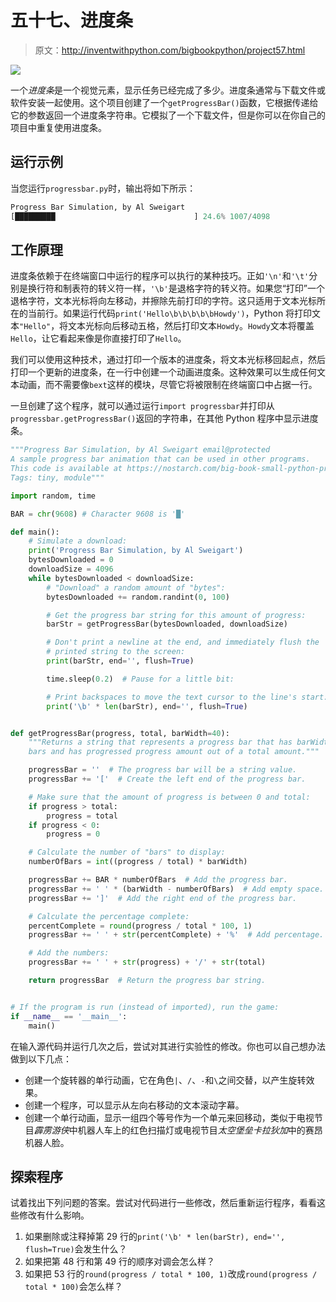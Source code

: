 # 五十七、进度条

> 原文：<http://inventwithpython.com/bigbookpython/project57.html>

![](img/9d995d63aaead72cad01120081eb8f75.png)

一个*进度条*是一个视觉元素，显示任务已经完成了多少。进度条通常与下载文件或软件安装一起使用。这个项目创建了一个`getProgressBar()`函数，它根据传递给它的参数返回一个进度条字符串。它模拟了一个下载文件，但是你可以在你自己的项目中重复使用进度条。

## 运行示例

当您运行`progressbar.py`时，输出将如下所示：

```py
Progress Bar Simulation, by Al Sweigart
[█████████                               ] 24.6% 1007/4098
```

## 工作原理

进度条依赖于在终端窗口中运行的程序可以执行的某种技巧。正如`'\n'`和`'\t'`分别是换行符和制表符的转义符一样，`'\b'`是退格字符的转义符。如果您“打印”一个退格字符，文本光标将向左移动，并擦除先前打印的字符。这只适用于文本光标所在的当前行。如果运行代码`print('Hello\b\b\b\b\bHowdy')`，Python 将打印文本`"Hello"`，将文本光标向后移动五格，然后打印文本`Howdy`。`Howdy`文本将覆盖`Hello`，让它看起来像是你直接打印了`Hello`。

我们可以使用这种技术，通过打印一个版本的进度条，将文本光标移回起点，然后打印一个更新的进度条，在一行中创建一个动画进度条。这种效果可以生成任何文本动画，而不需要像`bext`这样的模块，尽管它将被限制在终端窗口中占据一行。

一旦创建了这个程序，就可以通过运行`import progressbar`并打印从`progressbar.getProgressBar()`返回的字符串，在其他 Python 程序中显示进度条。

```py
"""Progress Bar Simulation, by Al Sweigart email@protected
A sample progress bar animation that can be used in other programs.
This code is available at https://nostarch.com/big-book-small-python-programming
Tags: tiny, module"""

import random, time

BAR = chr(9608) # Character 9608 is '█'

def main():
    # Simulate a download:
    print('Progress Bar Simulation, by Al Sweigart')
    bytesDownloaded = 0
    downloadSize = 4096
    while bytesDownloaded < downloadSize:
        # "Download" a random amount of "bytes":
        bytesDownloaded += random.randint(0, 100)

        # Get the progress bar string for this amount of progress:
        barStr = getProgressBar(bytesDownloaded, downloadSize)

        # Don't print a newline at the end, and immediately flush the
        # printed string to the screen:
        print(barStr, end='', flush=True)

        time.sleep(0.2)  # Pause for a little bit:

        # Print backspaces to move the text cursor to the line's start:
        print('\b' * len(barStr), end='', flush=True)


def getProgressBar(progress, total, barWidth=40):
    """Returns a string that represents a progress bar that has barWidth
    bars and has progressed progress amount out of a total amount."""

    progressBar = ''  # The progress bar will be a string value.
    progressBar += '['  # Create the left end of the progress bar.

    # Make sure that the amount of progress is between 0 and total:
    if progress > total:
        progress = total
    if progress < 0:
        progress = 0

    # Calculate the number of "bars" to display:
    numberOfBars = int((progress / total) * barWidth)

    progressBar += BAR * numberOfBars  # Add the progress bar.
    progressBar += ' ' * (barWidth - numberOfBars)  # Add empty space.
    progressBar += ']'  # Add the right end of the progress bar.

    # Calculate the percentage complete:
    percentComplete = round(progress / total * 100, 1)
    progressBar += ' ' + str(percentComplete) + '%'  # Add percentage.

    # Add the numbers:
    progressBar += ' ' + str(progress) + '/' + str(total)

    return progressBar  # Return the progress bar string.


# If the program is run (instead of imported), run the game:
if __name__ == '__main__':
    main() 
```

在输入源代码并运行几次之后，尝试对其进行实验性的修改。你也可以自己想办法做到以下几点：

*   创建一个旋转器的单行动画，它在角色`|`、`/`、`-`和`\`之间交替，以产生旋转效果。
*   创建一个程序，可以显示从左向右移动的文本滚动字幕。
*   创建一个单行动画，显示一组四个等号作为一个单元来回移动，类似于电视节目*霹雳游侠*中机器人车上的红色扫描灯或电视节目*太空堡垒卡拉狄加*中的赛昂机器人脸。

## 探索程序

试着找出下列问题的答案。尝试对代码进行一些修改，然后重新运行程序，看看这些修改有什么影响。

1.  如果删除或注释掉第 29 行的`print('\b' * len(barStr), end='', flush=True)`会发生什么？
2.  如果把第 48 行和第 49 行的顺序对调会怎么样？
3.  如果把 53 行的`round(progress / total * 100, 1)`改成`round(progress / total * 100)`会怎么样？